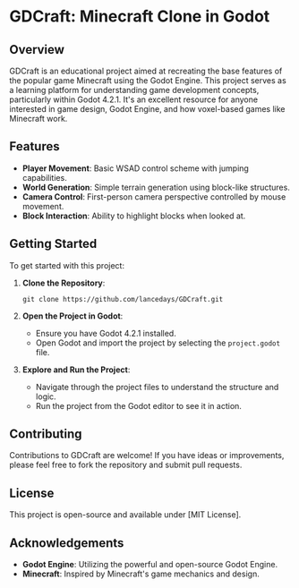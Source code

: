 # GDCraft: Minecraft Clone in Godot

## Overview
GDCraft is an educational project aimed at recreating the base features of the popular game Minecraft using the Godot Engine. This project serves as a learning platform for understanding game development concepts, particularly within Godot 4.2.1. It's an excellent resource for anyone interested in game design, Godot Engine, and how voxel-based games like Minecraft work.

## Features
- **Player Movement**: Basic WSAD control scheme with jumping capabilities.
- **World Generation**: Simple terrain generation using block-like structures.
- **Camera Control**: First-person camera perspective controlled by mouse movement.
- **Block Interaction**: Ability to highlight blocks when looked at.

## Getting Started
To get started with this project:

1. **Clone the Repository**:
   ```
   git clone https://github.com/lancedays/GDCraft.git
   ```

2. **Open the Project in Godot**:
   - Ensure you have Godot 4.2.1 installed.
   - Open Godot and import the project by selecting the `project.godot` file.

3. **Explore and Run the Project**:
   - Navigate through the project files to understand the structure and logic.
   - Run the project from the Godot editor to see it in action.

## Contributing
Contributions to GDCraft are welcome! If you have ideas or improvements, please feel free to fork the repository and submit pull requests.

## License
This project is open-source and available under [MIT License].

## Acknowledgements
- **Godot Engine**: Utilizing the powerful and open-source Godot Engine.
- **Minecraft**: Inspired by Minecraft's game mechanics and design.
